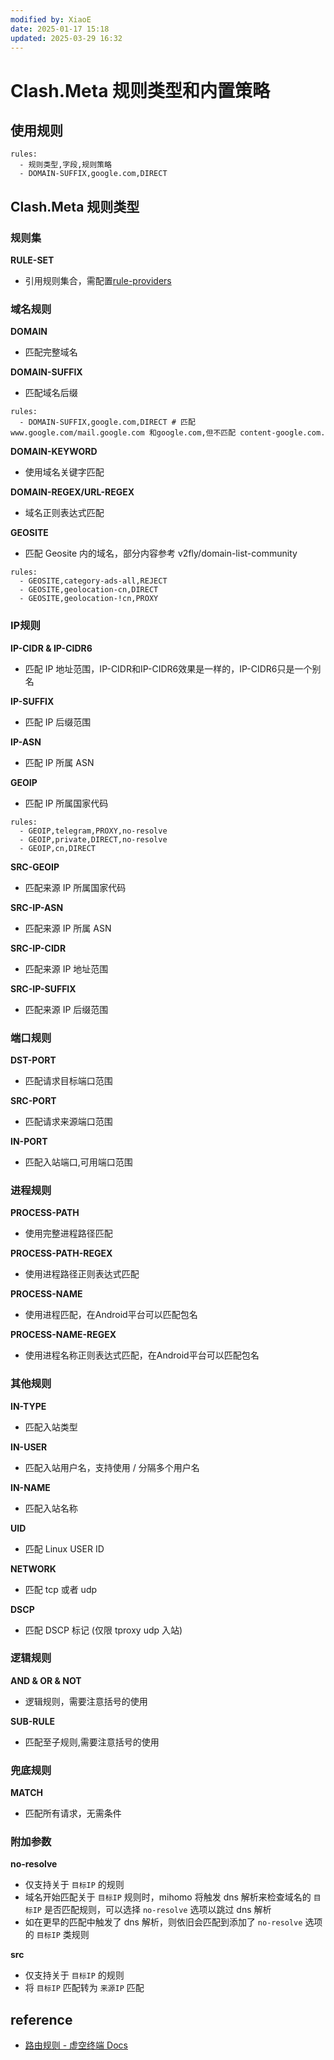 ```yaml
---
modified by: XiaoE
date: 2025-01-17 15:18
updated: 2025-03-29 16:32
---
```

# Clash.Meta 规则类型和内置策略

## 使用规则
```
rules:
  - 规则类型,字段,规则策略
  - DOMAIN-SUFFIX,google.com,DIRECT
```

## Clash.Meta 规则类型

### 规则集

**RULE-SET**
- 引用规则集合，需配置[rule-providers](https://wiki.metacubex.one/config/rule-providers/)

### 域名规则

**DOMAIN**
- 匹配完整域名

**DOMAIN-SUFFIX**
- 匹配域名后缀
```
rules:
  - DOMAIN-SUFFIX,google.com,DIRECT # 匹配 www.google.com/mail.google.com 和google.com,但不匹配 content-google.com.
```

**DOMAIN-KEYWORD**
- 使用域名关键字匹配

**DOMAIN-REGEX/URL-REGEX**
- 域名正则表达式匹配

**GEOSITE**
- 匹配 Geosite 内的域名，部分内容参考 v2fly/domain-list-community
```
rules:
  - GEOSITE,category-ads-all,REJECT
  - GEOSITE,geolocation-cn,DIRECT
  - GEOSITE,geolocation-!cn,PROXY
```

### IP规则

**IP-CIDR & IP-CIDR6**
- 匹配 IP 地址范围，IP-CIDR和IP-CIDR6效果是一样的，IP-CIDR6只是一个别名

**IP-SUFFIX** 
- 匹配 IP 后缀范围

**IP-ASN** 
- 匹配 IP 所属 ASN

**GEOIP** 
- 匹配 IP 所属国家代码
```
rules:
  - GEOIP,telegram,PROXY,no-resolve
  - GEOIP,private,DIRECT,no-resolve
  - GEOIP,cn,DIRECT
```

**SRC-GEOIP** 
- 匹配来源 IP 所属国家代码

**SRC-IP-ASN** 
- 匹配来源 IP 所属 ASN

**SRC-IP-CIDR** 
- 匹配来源 IP 地址范围

**SRC-IP-SUFFIX**
- 匹配来源 IP 后缀范围

### 端口规则

**DST-PORT** 
- 匹配请求目标端口范围

**SRC-PORT** 
- 匹配请求来源端口范围

**IN-PORT** 
- 匹配入站端口,可用端口范围

### 进程规则

**PROCESS-PATH** 
- 使用完整进程路径匹配

**PROCESS-PATH-REGEX** 
- 使用进程路径正则表达式匹配

**PROCESS-NAME** 
- 使用进程匹配，在Android平台可以匹配包名

**PROCESS-NAME-REGEX** 
- 使用进程名称正则表达式匹配，在Android平台可以匹配包名

### 其他规则

**IN-TYPE**
- 匹配入站类型

**IN-USER**
- 匹配入站用户名，支持使用 / 分隔多个用户名

**IN-NAME**
- 匹配入站名称

**UID**
- 匹配 Linux USER ID

**NETWORK**
- 匹配 tcp 或者 udp

**DSCP**
- 匹配 DSCP 标记 (仅限 tproxy udp 入站)

### 逻辑规则

 **AND & OR & NOT**
- 逻辑规则，需要注意括号的使用

**SUB-RULE**
- 匹配至子规则,需要注意括号的使用

### 兜底规则

**MATCH**
- 匹配所有请求，无需条件

### 附加参数

**no-resolve**
- 仅支持关于 `目标IP` 的规则
- 域名开始匹配关于 `目标IP` 规则时，mihomo 将触发 dns 解析来检查域名的 `目标IP` 是否匹配规则，可以选择 `no-resolve` 选项以跳过 dns 解析
- 如在更早的匹配中触发了 dns 解析，则依旧会匹配到添加了 `no-resolve` 选项的 `目标IP` 类规则

**src**
- 仅支持关于 `目标IP` 的规则
- 将 `目标IP` 匹配转为 `来源IP` 匹配

## reference
- [路由规则 - 虚空终端 Docs](https://wiki.metacubex.one/config/rules/#domain-regex)
